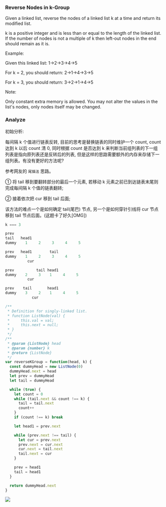 <!--
abbrlink: ganj278u
-->

### Reverse Nodes in k-Group

Given a linked list, reverse the nodes of a linked list k at a time and return its modified list.

k is a positive integer and is less than or equal to the length of the linked list. If the number of nodes is not a multiple of k then left-out nodes in the end should remain as it is.

Example:

Given this linked list: 1->2->3->4->5

For k = 2, you should return: 2->1->4->3->5

For k = 3, you should return: 3->2->1->4->5

Note:

Only constant extra memory is allowed.
You may not alter the values in the list's nodes, only nodes itself may be changed.

### Analyze

初始分析:

每间隔 k 个值进行链表反转, 目前的思考是替换链表的同时维护一个 count, count 达到 k 以后 count 清 0, 同时根据 count 是否达到 k 来判断当前组列表的下一组列表是指向原列表还是反转后的列表, 但是这样的思路需要额外的内存来存储下一组列表。有没有更好的方法呢?

参考网友的 `尾插法` 思路。

① 将 tail 移到要翻转部分的最后一个元素, 若移动 k 元素之前已到达链表末尾则完成每间隔 k 个值的链表翻转;

② 接着依次把 cur 移到 tail 后面;

该方法的难点一个是如何确定 tail(尾巴) 节点, 另一个是如何穿针引线将 cur 节点移到 tail 节点后面。(这题卡了好久[OMG])

```js
k === 3

prev
tail   head1
dummy    1     2     3     4     5

prev   head1        tail
dummy    1     2     3     4     5
	      cur

prev          tail head1
dummy    2     3    1     4     5
	      cur

prev    tail       head1
dummy    3     2    1     4     5
		    cur
```

```js
/**
 * Definition for singly-linked list.
 * function ListNode(val) {
 *     this.val = val;
 *     this.next = null;
 * }
 */
/**
 * @param {ListNode} head
 * @param {number} k
 * @return {ListNode}
 */
var reverseKGroup = function(head, k) {
  const dummyHead = new ListNode(0)
  dummyHead.next = head
  let prev = dummyHead
  let tail = dummyHead

  while (true) {
    let count = 0
    while (tail.next && count !== k) {
      tail = tail.next
      count++
    }
    if (count !== k) break

    let head1 = prev.next

    while (prev.next !== tail) {
      let cur = prev.next
      prev.next = cur.next
      cur.next = tail.next
      tail.next = cur
    }

    prev = head1
    tail = head1
  }

  return dummyHead.next
}
```

![](http://with.muyunyun.cn/27da17a1a3c81ffe4aa6beefaef0de18.jpg)
